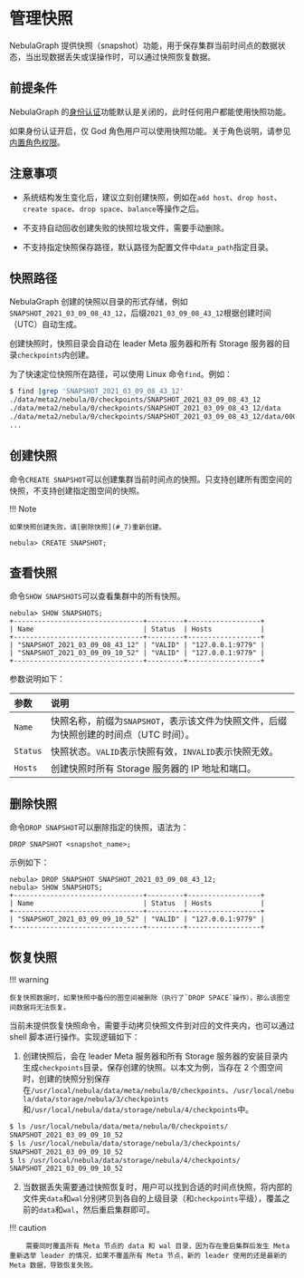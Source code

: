 # 管理快照

NebulaGraph 提供快照（snapshot）功能，用于保存集群当前时间点的数据状态，当出现数据丢失或误操作时，可以通过快照恢复数据。

## 前提条件

NebulaGraph 的[身份认证](../7.data-security/1.authentication/1.authentication.md)功能默认是关闭的，此时任何用户都能使用快照功能。

如果身份认证开启，仅 God 角色用户可以使用快照功能。关于角色说明，请参见[内置角色权限](../7.data-security/1.authentication/3.role-list.md)。

## 注意事项

- 系统结构发生变化后，建议立刻创建快照，例如在`add host`、`drop host`、`create space`、`drop space`、`balance`等操作之后。

- 不支持自动回收创建失败的快照垃圾文件，需要手动删除。

- 不支持指定快照保存路径，默认路径为配置文件中`data_path`指定目录。

## 快照路径

NebulaGraph 创建的快照以目录的形式存储，例如`SNAPSHOT_2021_03_09_08_43_12`，后缀`2021_03_09_08_43_12`根据创建时间（UTC）自动生成。

创建快照时，快照目录会自动在 leader Meta 服务器和所有 Storage 服务器的目录`checkpoints`内创建。

为了快速定位快照所在路径，可以使用 Linux 命令`find`。例如：

```bash
$ find |grep 'SNAPSHOT_2021_03_09_08_43_12'
./data/meta2/nebula/0/checkpoints/SNAPSHOT_2021_03_09_08_43_12
./data/meta2/nebula/0/checkpoints/SNAPSHOT_2021_03_09_08_43_12/data
./data/meta2/nebula/0/checkpoints/SNAPSHOT_2021_03_09_08_43_12/data/000081.sst
...
```

## 创建快照

命令`CREATE SNAPSHOT`可以创建集群当前时间点的快照。只支持创建所有图空间的快照，不支持创建指定图空间的快照。

!!! Note

    如果快照创建失败，请[删除快照](#_7)重新创建。

```ngql
nebula> CREATE SNAPSHOT;
```

## 查看快照

命令`SHOW SNAPSHOTS`可以查看集群中的所有快照。

```ngql
nebula> SHOW SNAPSHOTS;
+--------------------------------+---------+------------------+
| Name                           | Status  | Hosts            |
+--------------------------------+---------+------------------+
| "SNAPSHOT_2021_03_09_08_43_12" | "VALID" | "127.0.0.1:9779" |
| "SNAPSHOT_2021_03_09_09_10_52" | "VALID" | "127.0.0.1:9779" |
+--------------------------------+---------+------------------+
```

参数说明如下：

|参数|说明|
|:---|:---|
|`Name`|快照名称，前缀为`SNAPSHOT`，表示该文件为快照文件，后缀为快照创建的时间点（UTC 时间）。|
|`Status`|快照状态。`VALID`表示快照有效，`INVALID`表示快照无效。|
|`Hosts`|创建快照时所有 Storage 服务器的 IP 地址和端口。|

## 删除快照

命令`DROP SNAPSHOT`可以删除指定的快照，语法为：

```ngql
DROP SNAPSHOT <snapshot_name>;
```

示例如下：

```ngql
nebula> DROP SNAPSHOT SNAPSHOT_2021_03_09_08_43_12;
nebula> SHOW SNAPSHOTS;
+--------------------------------+---------+------------------+
| Name                           | Status  | Hosts            |
+--------------------------------+---------+------------------+
| "SNAPSHOT_2021_03_09_09_10_52" | "VALID" | "127.0.0.1:9779" |
+--------------------------------+---------+------------------+
```
## 恢复快照

!!! warning

    恢复快照数据时，如果快照中备份的图空间被删除（执行了`DROP SPACE`操作），那么该图空间数据将无法恢复。

当前未提供恢复快照命令，需要手动拷贝快照文件到对应的文件夹内，也可以通过 shell 脚本进行操作。实现逻辑如下：

1. 创建快照后，会在 leader Meta 服务器和所有 Storage 服务器的安装目录内生成`checkpoints`目录，保存创建的快照。以本文为例，当存在 2 个图空间时，创建的快照分别保存在`/usr/local/nebula/data/meta/nebula/0/checkpoints`、`/usr/local/nebula/data/storage/nebula/3/checkpoints`和`/usr/local/nebula/data/storage/nebula/4/checkpoints`中。

  ```bash
  $ ls /usr/local/nebula/data/meta/nebula/0/checkpoints/
  SNAPSHOT_2021_03_09_09_10_52
  $ ls /usr/local/nebula/data/storage/nebula/3/checkpoints/
  SNAPSHOT_2021_03_09_09_10_52
  $ ls /usr/local/nebula/data/storage/nebula/4/checkpoints/
  SNAPSHOT_2021_03_09_09_10_52
  ```

2. 当数据丢失需要通过快照恢复时，用户可以找到合适的时间点快照，将内部的文件夹`data`和`wal`分别拷贝到各自的上级目录（和`checkpoints`平级），覆盖之前的`data`和`wal`，然后重启集群即可。

  !!! caution

        需要同时覆盖所有 Meta 节点的 data 和 wal 目录，因为存在重启集群后发生 Meta 重新选举 leader 的情况，如果不覆盖所有 Meta 节点，新的 leader 使用的还是最新的 Meta 数据，导致恢复失败。

<!-- TODO

## 相关文档

除了使用快照，用户还可以使用备份恢复工具 Backup&Restore（BR）备份或恢复 NebulaGraph 数据。详情请参见 [Backup&Restore](2.backup-restore/1.what-is-br.md)。
-->

